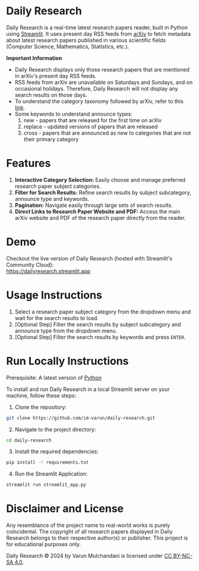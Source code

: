 # Daily Research

Daily Research is a real-time latest research papers reader, built in Python using [Streamlit](https://streamlit.io/). It uses present day RSS feeds from [arXiv](https://arxiv.org/) to fetch metadata about latest research papers published in various scientific fields (Computer Science, Mathematics, Statistics, etc.).

**Important Information**  
- Daily Research displays only those research papers that are mentioned in arXiv's present day RSS feeds. 
- RSS feeds from arXiv are unavailable on Saturdays and Sundays, and on occasional holidays. Therefore, Daily Research will not display any search results on those days.
- To understand the category taxonomy followed by arXiv, refer to this [link](https://arxiv.org/category_taxonomy).
- Some keywords to understand announce types:
    1. new - papers that are released for the first time on arXiv
    2. replace - updated versions of papers that are released
    3. cross - papers that are announced as new to categories that are not their primary category

# Features

1. **Interactive Category Selection:** Easily choose and manage preferred research paper subject categories.
2. **Filter for Search Results:** Refine search results by subject subcategory, announce type and keywords.
3. **Pagination:** Navigate easily through large sets of search results.
4. **Direct Links to Research Paper Website and PDF:** Access the main arXiv website and PDF of the research paper directly from the reader.

# Demo

Checkout the live version of Daily Research (hosted with Streamlit's Community Cloud):  
https://dailyresearch.streamlit.app

# Usage Instructions

1. Select a research paper subject category from the dropdown menu and wait for the search results to load.
2. [Optional Step] Filter the search results by subject subcategory and announce type from the dropdown menu.
3. [Optional Step] Filter the search results by keywords and press `ENTER`.

# Run Locally Instructions

Prerequisite: A latest version of [Python](https://www.python.org/)

To install and run Daily Research in a local Streamlit server on your machine, follow these steps:

1. Clone the repository:
```sh
git clone https://github.com/im-varun/daily-research.git
```

2. Navigate to the project directory:
```sh
cd daily-research
```

3. Install the required dependencies:
```sh
pip install -r requirements.txt
```

4. Run the Streamlit Application:
```sh
streamlit run streamlit_app.py
```

# Disclaimer and License

Any resemblance of the project name to real-world works is purely coincidental. The copyright of all research papers displayed in Daily Research belongs to their respective author(s) or publisher. This project is for educational purposes only.
  
Daily Research © 2024 by Varun Mulchandani is licensed under [CC BY-NC-SA 4.0](https://creativecommons.org/licenses/by-nc-sa/4.0/).